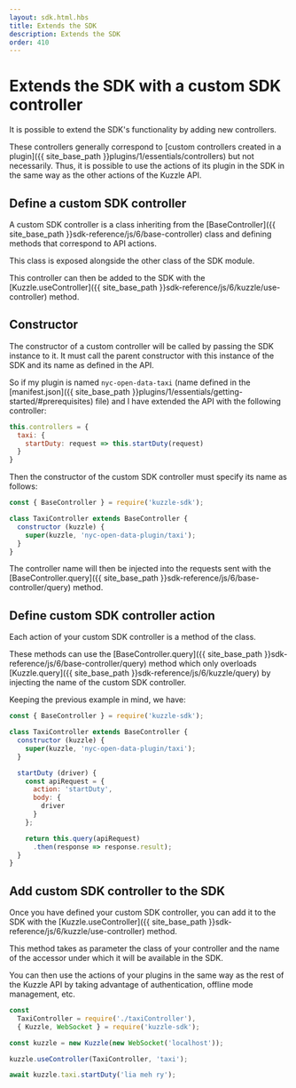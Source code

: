 ```yaml
---
layout: sdk.html.hbs
title: Extends the SDK
description: Extends the SDK
order: 410
---
```


# Extends the SDK with a custom SDK controller

It is possible to extend the SDK's functionality by adding new controllers.  

These controllers generally correspond to [custom controllers created in a plugin]({{ site_base_path }}plugins/1/essentials/controllers) but not necessarily. Thus, it is possible to use the actions of its plugin in the SDK in the same way as the other actions of the Kuzzle API.  

## Define a custom SDK controller

A custom SDK controller is a class inheriting from the [BaseController]({{ site_base_path }}sdk-reference/js/6/base-controller) class and defining methods that correspond to API actions.  

This class is exposed alongside the other class of the SDK module.  

This controller can then be added to the SDK with the [Kuzzle.useController]({{ site_base_path }}sdk-reference/js/6/kuzzle/use-controller) method.

## Constructor

The constructor of a custom controller will be called by passing the SDK instance to it. It must call the parent constructor with this instance of the SDK and its name as defined in the API.  

So if my plugin is named `nyc-open-data-taxi` (name defined in the [manifest.json]({{ site_base_path }}plugins/1/essentials/getting-started/#prerequisites) file) and I have extended the API with the following controller:

```javascript
this.controllers = {
  taxi: {
    startDuty: request => this.startDuty(request)
  }
}
```

Then the constructor of the custom SDK controller must specify its name as follows:

```javascript
const { BaseController } = require('kuzzle-sdk');

class TaxiController extends BaseController {
  constructor (kuzzle) {
    super(kuzzle, 'nyc-open-data-plugin/taxi');
  }
}
```

The controller name will then be injected into the requests sent with the [BaseController.query]({{ site_base_path }}sdk-reference/js/6/base-controller/query) method.

## Define custom SDK controller action

Each action of your custom SDK controller is a method of the class.  

These methods can use the [BaseController.query]({{ site_base_path }}sdk-reference/js/6/base-controller/query) method which only overloads [Kuzzle.query]({{ site_base_path }}sdk-reference/js/6/kuzzle/query) by injecting the name of the custom SDK controller.  

Keeping the previous example in mind, we have:

```javascript
const { BaseController } = require('kuzzle-sdk');

class TaxiController extends BaseController {
  constructor (kuzzle) {
    super(kuzzle, 'nyc-open-data-plugin/taxi');
  }

  startDuty (driver) {
    const apiRequest = {
      action: 'startDuty',
      body: {
        driver
      }
    };

    return this.query(apiRequest)
      .then(response => response.result);
  }
}
```

## Add custom SDK controller to the SDK

Once you have defined your custom SDK controller, you can add it to the SDK with the [Kuzzle.useController]({{ site_base_path }}sdk-reference/js/6/kuzzle/use-controller) method.  

This method takes as parameter the class of your controller and the name of the accessor under which it will be available in the SDK.  

You can then use the actions of your plugins in the same way as the rest of the Kuzzle API by taking advantage of authentication, offline mode management, etc.  

```javascript
const 
  TaxiController = require('./taxiController'),
  { Kuzzle, WebSocket } = require('kuzzle-sdk');

const kuzzle = new Kuzzle(new WebSocket('localhost'));

kuzzle.useController(TaxiController, 'taxi');

await kuzzle.taxi.startDuty('lia meh ry');
```
